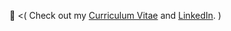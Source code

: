 🤖 <( Check out my [Curriculum Vitae](https://docs.google.com/document/d/1d0JMr5vxPuSD83KS0W7v9_9oa7-y7VWXeIDLu0lz-yg/edit?usp=sharing) and [LinkedIn](https://www.linkedin.com/in/snelsondurrant). )


